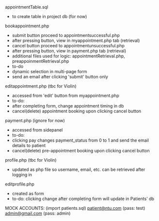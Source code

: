 appointmentTable.sql

- to create table in project db (for now)

bookappointment.php

- submit button proceed to appointmentsuccessful.php
- after pressing button, view in myappointment.php tab (retrieval)
- cancel button proceed to appointmentunsuccessful.php
- after pressing button, view in payment.php tab (retrieval)
- additional files used for logic: appointmentRetrieval.php, preappoinmentRetrieval.php
- to-do
- dynamic selection in multi-page form
- send an email after clicking 'submit' button only

editappointment.php (tbc for Violin)

- accessed from 'edit' button from myappointment.php
- to-do:
- after completing form, change appointment timing in db
- cancel(delete) appointment booking upon clicking cancel button

payment.php (ignore for now)

- accessed from sidepanel
- to-do:
- clicking pay changes payment_status from 0 to 1 and send the email details to patient
- cancel(delete) pre-appointment booking upon clicking cancel button

profile.php (tbc for Violin)

- updated as php file so username, email, etc. can be retrieved after logging in

editprofile.php

- created as form
- to-do: clicking change after completing form will update in Patients' db

MOCK ACCOUNTS: (import patients.sql)
patient@ntu.com (pass: test)
admin@gmail.com (pass: admin)
